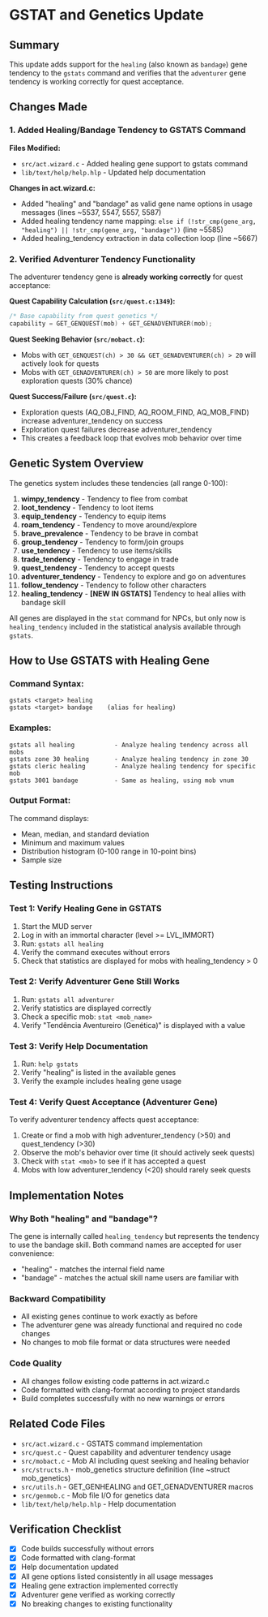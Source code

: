 # GSTAT and Genetics Update

## Summary
This update adds support for the `healing` (also known as `bandage`) gene tendency to the `gstats` command and verifies that the `adventurer` gene tendency is working correctly for quest acceptance.

## Changes Made

### 1. Added Healing/Bandage Tendency to GSTATS Command

**Files Modified:**
- `src/act.wizard.c` - Added healing gene support to gstats command
- `lib/text/help/help.hlp` - Updated help documentation

**Changes in act.wizard.c:**
- Added "healing" and "bandage" as valid gene name options in usage messages (lines ~5537, 5547, 5557, 5587)
- Added healing tendency name mapping: `else if (!str_cmp(gene_arg, "healing") || !str_cmp(gene_arg, "bandage"))` (line ~5585)
- Added healing_tendency extraction in data collection loop (line ~5667)

### 2. Verified Adventurer Tendency Functionality

The adventurer tendency gene is **already working correctly** for quest acceptance:

**Quest Capability Calculation (`src/quest.c:1349`):**
```c
/* Base capability from quest genetics */
capability = GET_GENQUEST(mob) + GET_GENADVENTURER(mob);
```

**Quest Seeking Behavior (`src/mobact.c`):**
- Mobs with `GET_GENQUEST(ch) > 30 && GET_GENADVENTURER(ch) > 20` will actively look for quests
- Mobs with `GET_GENADVENTURER(ch) > 50` are more likely to post exploration quests (30% chance)

**Quest Success/Failure (`src/quest.c`):**
- Exploration quests (AQ_OBJ_FIND, AQ_ROOM_FIND, AQ_MOB_FIND) increase adventurer_tendency on success
- Exploration quest failures decrease adventurer_tendency
- This creates a feedback loop that evolves mob behavior over time

## Genetic System Overview

The genetics system includes these tendencies (all range 0-100):

1. **wimpy_tendency** - Tendency to flee from combat
2. **loot_tendency** - Tendency to loot items
3. **equip_tendency** - Tendency to equip items
4. **roam_tendency** - Tendency to move around/explore
5. **brave_prevalence** - Tendency to be brave in combat
6. **group_tendency** - Tendency to form/join groups
7. **use_tendency** - Tendency to use items/skills
8. **trade_tendency** - Tendency to engage in trade
9. **quest_tendency** - Tendency to accept quests
10. **adventurer_tendency** - Tendency to explore and go on adventures
11. **follow_tendency** - Tendency to follow other characters
12. **healing_tendency** - **[NEW IN GSTATS]** Tendency to heal allies with bandage skill

All genes are displayed in the `stat` command for NPCs, but only now is `healing_tendency` included in the statistical analysis available through `gstats`.

## How to Use GSTATS with Healing Gene

### Command Syntax:
```
gstats <target> healing
gstats <target> bandage    (alias for healing)
```

### Examples:
```
gstats all healing           - Analyze healing tendency across all mobs
gstats zone 30 healing       - Analyze healing tendency in zone 30
gstats cleric healing        - Analyze healing tendency for specific mob
gstats 3001 bandage          - Same as healing, using mob vnum
```

### Output Format:
The command displays:
- Mean, median, and standard deviation
- Minimum and maximum values
- Distribution histogram (0-100 range in 10-point bins)
- Sample size

## Testing Instructions

### Test 1: Verify Healing Gene in GSTATS
1. Start the MUD server
2. Log in with an immortal character (level >= LVL_IMMORT)
3. Run: `gstats all healing`
4. Verify the command executes without errors
5. Check that statistics are displayed for mobs with healing_tendency > 0

### Test 2: Verify Adventurer Gene Still Works
1. Run: `gstats all adventurer`
2. Verify statistics are displayed correctly
3. Check a specific mob: `stat <mob_name>`
4. Verify "Tendência Aventureiro (Genética)" is displayed with a value

### Test 3: Verify Help Documentation
1. Run: `help gstats`
2. Verify "healing" is listed in the available genes
3. Verify the example includes healing gene usage

### Test 4: Verify Quest Acceptance (Adventurer Gene)
To verify adventurer tendency affects quest acceptance:
1. Create or find a mob with high adventurer_tendency (>50) and quest_tendency (>30)
2. Observe the mob's behavior over time (it should actively seek quests)
3. Check with `stat <mob>` to see if it has accepted a quest
4. Mobs with low adventurer_tendency (<20) should rarely seek quests

## Implementation Notes

### Why Both "healing" and "bandage"?
The gene is internally called `healing_tendency` but represents the tendency to use the bandage skill. Both command names are accepted for user convenience:
- "healing" - matches the internal field name
- "bandage" - matches the actual skill name users are familiar with

### Backward Compatibility
- All existing genes continue to work exactly as before
- The adventurer gene was already functional and required no code changes
- No changes to mob file format or data structures were needed

### Code Quality
- All changes follow existing code patterns in act.wizard.c
- Code formatted with clang-format according to project standards
- Build completes successfully with no new warnings or errors

## Related Code Files

- `src/act.wizard.c` - GSTATS command implementation
- `src/quest.c` - Quest capability and adventurer tendency usage
- `src/mobact.c` - Mob AI including quest seeking and healing behavior
- `src/structs.h` - mob_genetics structure definition (line ~struct mob_genetics)
- `src/utils.h` - GET_GENHEALING and GET_GENADVENTURER macros
- `src/genmob.c` - Mob file I/O for genetics data
- `lib/text/help/help.hlp` - Help documentation

## Verification Checklist

- [x] Code builds successfully without errors
- [x] Code formatted with clang-format
- [x] Help documentation updated
- [x] All gene options listed consistently in all usage messages
- [x] Healing gene extraction implemented correctly
- [x] Adventurer gene verified as working correctly
- [x] No breaking changes to existing functionality
